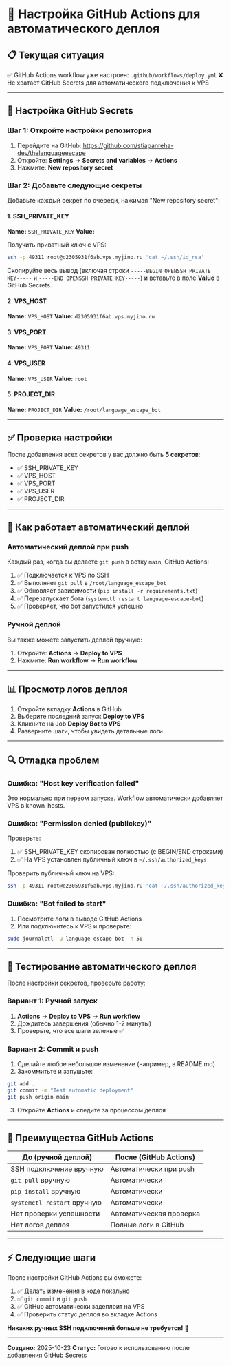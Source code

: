 # 🚀 Настройка GitHub Actions для автоматического деплоя

## 📋 Текущая ситуация

✅ GitHub Actions workflow уже настроен: `.github/workflows/deploy.yml`
❌ Не хватает GitHub Secrets для автоматического подключения к VPS

---

## 🔧 Настройка GitHub Secrets

### Шаг 1: Откройте настройки репозитория

1. Перейдите на GitHub: https://github.com/stiapanreha-dev/thelanguageescape
2. Откройте: **Settings** → **Secrets and variables** → **Actions**
3. Нажмите: **New repository secret**

### Шаг 2: Добавьте следующие секреты

Добавьте каждый секрет по очереди, нажимая "New repository secret":

#### 1. SSH_PRIVATE_KEY

**Name:** `SSH_PRIVATE_KEY`
**Value:**

Получить приватный ключ с VPS:

```bash
ssh -p 49311 root@d2305931f6ab.vps.myjino.ru 'cat ~/.ssh/id_rsa'
```

Скопируйте весь вывод (включая строки `-----BEGIN OPENSSH PRIVATE KEY-----` и `-----END OPENSSH PRIVATE KEY-----`) и вставьте в поле **Value** в GitHub Secrets.

#### 2. VPS_HOST

**Name:** `VPS_HOST`
**Value:** `d2305931f6ab.vps.myjino.ru`

#### 3. VPS_PORT

**Name:** `VPS_PORT`
**Value:** `49311`

#### 4. VPS_USER

**Name:** `VPS_USER`
**Value:** `root`

#### 5. PROJECT_DIR

**Name:** `PROJECT_DIR`
**Value:** `/root/language_escape_bot`

---

## ✅ Проверка настройки

После добавления всех секретов у вас должно быть **5 секретов**:

- ✅ SSH_PRIVATE_KEY
- ✅ VPS_HOST
- ✅ VPS_PORT
- ✅ VPS_USER
- ✅ PROJECT_DIR

---

## 🎯 Как работает автоматический деплой

### Автоматический деплой при push

Каждый раз, когда вы делаете `git push` в ветку `main`, GitHub Actions:

1. ✅ Подключается к VPS по SSH
2. ✅ Выполняет `git pull` в `/root/language_escape_bot`
3. ✅ Обновляет зависимости (`pip install -r requirements.txt`)
4. ✅ Перезапускает бота (`systemctl restart language-escape-bot`)
5. ✅ Проверяет, что бот запустился успешно

### Ручной деплой

Вы также можете запустить деплой вручную:

1. Откройте: **Actions** → **Deploy to VPS**
2. Нажмите: **Run workflow** → **Run workflow**

---

## 📊 Просмотр логов деплоя

1. Откройте вкладку **Actions** в GitHub
2. Выберите последний запуск **Deploy to VPS**
3. Кликните на Job **Deploy Bot to VPS**
4. Разверните шаги, чтобы увидеть детальные логи

---

## 🔍 Отладка проблем

### Ошибка: "Host key verification failed"

Это нормально при первом запуске. Workflow автоматически добавляет VPS в known_hosts.

### Ошибка: "Permission denied (publickey)"

Проверьте:
1. ✅ SSH_PRIVATE_KEY скопирован полностью (с BEGIN/END строками)
2. ✅ На VPS установлен публичный ключ в `~/.ssh/authorized_keys`

Проверить публичный ключ на VPS:
```bash
ssh -p 49311 root@d2305931f6ab.vps.myjino.ru 'cat ~/.ssh/authorized_keys'
```

### Ошибка: "Bot failed to start"

1. Посмотрите логи в выводе GitHub Actions
2. Или подключитесь к VPS и проверьте:
```bash
sudo journalctl -u language-escape-bot -n 50
```

---

## 🎉 Тестирование автоматического деплоя

После настройки секретов, проверьте работу:

### Вариант 1: Ручной запуск

1. **Actions** → **Deploy to VPS** → **Run workflow**
2. Дождитесь завершения (обычно 1-2 минуты)
3. Проверьте, что все шаги зеленые ✅

### Вариант 2: Commit и push

1. Сделайте любое небольшое изменение (например, в README.md)
2. Закоммитьте и запушьте:
```bash
git add .
git commit -m "Test automatic deployment"
git push origin main
```
3. Откройте **Actions** и следите за процессом деплоя

---

## 📝 Преимущества GitHub Actions

| До (ручной деплой) | После (GitHub Actions) |
|-------------------|----------------------|
| SSH подключение вручную | Автоматически при push |
| `git pull` вручную | Автоматически |
| `pip install` вручную | Автоматически |
| `systemctl restart` вручную | Автоматически |
| Нет проверки успешности | Автоматическая проверка |
| Нет логов деплоя | Полные логи в GitHub |

---

## ⚡ Следующие шаги

После настройки GitHub Actions вы сможете:

1. ✅ Делать изменения в коде локально
2. ✅ `git commit` и `git push`
3. ✅ GitHub автоматически задеплоит на VPS
4. ✅ Проверить статус деплоя во вкладке Actions

**Никаких ручных SSH подключений больше не требуется!** 🎉

---

**Создано:** 2025-10-23
**Статус:** Готово к использованию после добавления GitHub Secrets
